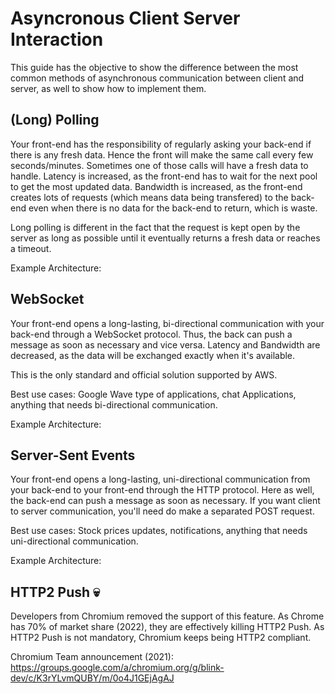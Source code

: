 # Asyncronous Client Server Interaction
This guide has the objective to show the difference between the most common methods of asynchronous communication between client and server, as well to show how to implement them.

## (Long) Polling

Your front-end has the responsibility of regularly asking your back-end if there is any fresh data. Hence the front will make the same call every few seconds/minutes. Sometimes one of those calls will have a fresh data to handle. Latency is increased, as the front-end has to wait for the next pool to get the most updated data. Bandwidth is increased, as the front-end creates lots of requests (which means data being transfered) to the back-end even when there is no data for the back-end to return, which is waste.

Long polling is different in the fact that the request is kept open by the server as long as possible until it eventually returns a fresh data or reaches a timeout.

Example Architecture:

## WebSocket

Your front-end opens a long-lasting, bi-directional communication with your back-end through a WebSocket protocol. Thus, the back can push a message as soon as necessary and vice versa. Latency and Bandwidth are decreased, as the data will be exchanged exactly when it's available.

This is the only standard and official solution supported by AWS.

Best use cases: Google Wave type of applications, chat Applications, anything that needs bi-directional communication.

Example Architecture:

## Server-Sent Events

Your front-end opens a long-lasting, uni-directional communication from your back-end to your front-end through the HTTP protocol. Here as well, the back-end can push a message as soon as necessary. If you want client to server communication, you'll need do make a separated POST request.

Best use cases: Stock prices updates, notifications, anything that needs uni-directional communication.

Example Architecture:

## HTTP2 Push :skull:	

Developers from Chromium removed the support of this feature. As Chrome has 70% of market share (2022), they are effectively killing HTTP2 Push. As HTTP2 Push is not mandatory, Chromium keeps being HTTP2 compliant.

Chromium Team announcement (2021): https://groups.google.com/a/chromium.org/g/blink-dev/c/K3rYLvmQUBY/m/0o4J1GEjAgAJ
